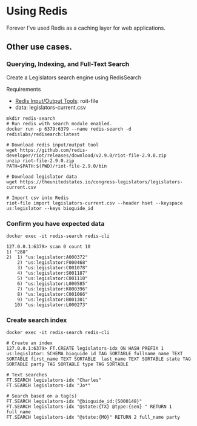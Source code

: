 # Using Redis

Forever I've used Redis as a caching layer for web applications.

## Other use cases.

### Querying, Indexing, and Full-Text Search

Create a Legislators search engine using RedisSearch

Requirements

- [Redis Input/Output Tools](https://github.com/redis-developer/riot): roit-file 
- data: legislators-current.csv

```
mkdir redis-search
# Run redis with search module enabled.
docker run -p 6379:6379 --name redis-search -d redislabs/redisearch:latest

# Download redis input/output tool
wget https://github.com/redis-developer/riot/releases/download/v2.9.0/riot-file-2.9.0.zip
unzip riot-file-2.9.0.zip
PATH=$PATH:$(PWD)/riot-file-2.9.0/bin

# Download legislator data
wget https://theunitedstates.io/congress-legislators/legislators-current.csv

# Import csv into Redis
riot-file import legislators-current.csv --header hset --keyspace us:legislator --keys bioguide_id

```

### Confirm you have expected data

```
docker exec -it redis-search redis-cli

127.0.0.1:6379> scan 0 count 10
1) "288"
2)  1) "us:legislator:A000372"
    2) "us:legislator:F000468"
    3) "us:legislator:C001078"
    4) "us:legislator:S001187"
    5) "us:legislator:C001110"
    6) "us:legislator:L000585"
    7) "us:legislator:K000396"
    8) "us:legislator:C001066"
    9) "us:legislator:B001301"
   10) "us:legislator:L000273"
```   

### Create search index

```
docker exec -it redis-search redis-cli

# Create an index
127.0.0.1:6379> FT.CREATE legislators-idx ON HASH PREFIX 1 us:legislator: SCHEMA bioguide_id TAG SORTABLE fullname_name TEXT SORTABLE first_name TEXT SORTABLE  last_name TEXT SORTABLE state TAG SORTABLE party TAG SORTABLE type TAG SORTABLE

# Text searches
FT.SEARCH legislators-idx "Charles"
FT.SEARCH legislators-idx "Jo*"

# Search based on a tag(s)
FT.SEARCH legislators-idx "@bioguide_id:{S000148}"
FT.SEARCH legislators-idx "@state:{TX} @type:{sen} " RETURN 1 full_name
FT.SEARCH legislators-idx "@state:{MO}" RETURN 2 full_name party
 
```